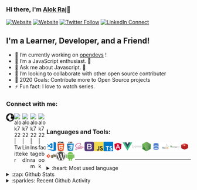 ### Hi there, I'm [Alok Raj][linkedin]👋

[![Website](https://img.shields.io/website?label=alokraj.tech&style=for-the-badge&url=https://alokraj.tech)](https://alokraj.tech)
[![Website](https://img.shields.io/website?label=opendevs.in&style=for-the-badge&url=https://opendevs.in)](https://opendevs.in)
[![Twitter Follow](https://img.shields.io/twitter/follow/alok722?color=1DA1F2&logo=twitter&style=for-the-badge)](https://twitter.com/intent/follow?original_referer=https%3A%2F%2Fgithub.com%2Falok722&screen_name=alok722)
[![LinkedIn Connect](https://img.shields.io/badge/LinkedIn-Connect-blue?style=for-the-badge&logo=linkedin)](https://linkedin.com/in/alok722)

## I'm a Learner, Developer, and a Friend!

- 🔭 I’m currently working on [opendevs][website] !
- 🌱 I’m a JavaScript enthusiast. 🧡
- 💬 Ask me about Javascript. 🙌
- 👯 I’m looking to collaborate with other open source contributer
- 🥅 2020 Goals: Contribute more to Open Source projects
- ⚡ Fun fact: I love to watch series.


### Connect with me:

[<img align="left" alt="opendevs.in" width="22px" src="https://raw.githubusercontent.com/iconic/open-iconic/master/svg/globe.svg" />][website]
[<img align="left" alt="alok722 | Twitter" width="22px" src="https://cdn.jsdelivr.net/npm/simple-icons@v3/icons/twitter.svg" />][twitter]
[<img align="left" alt="alok722 | LinkedIn" width="22px" src="https://cdn.jsdelivr.net/npm/simple-icons@v3/icons/linkedin.svg" />][linkedin]
[<img align="left" alt="alok722 | Instagram" width="22px" src="https://cdn.jsdelivr.net/npm/simple-icons@v3/icons/instagram.svg" />][instagram]
[<img align="left" alt="alok722 | facebook" width="22px" src="https://cdn.jsdelivr.net/npm/simple-icons@v3/icons/facebook.svg" />][facebook]

<br />

### Languages and Tools:

<img align="left" alt="Visual Studio Code" width="26px" src="https://raw.githubusercontent.com/github/explore/80688e429a7d4ef2fca1e82350fe8e3517d3494d/topics/visual-studio-code/visual-studio-code.png" />

<img align="left" alt="HTML5" width="26px" src="https://raw.githubusercontent.com/github/explore/80688e429a7d4ef2fca1e82350fe8e3517d3494d/topics/html/html.png" />

<img align="left" alt="CSS3" width="26px" src="https://raw.githubusercontent.com/github/explore/80688e429a7d4ef2fca1e82350fe8e3517d3494d/topics/css/css.png" />

<img align="left" alt="Sass" width="26px" src="https://raw.githubusercontent.com/github/explore/80688e429a7d4ef2fca1e82350fe8e3517d3494d/topics/sass/sass.png" />

<img align="left" alt="Bootstrap" width="26px" src="https://raw.githubusercontent.com/github/explore/80688e429a7d4ef2fca1e82350fe8e3517d3494d/topics/bootstrap/bootstrap.png" />

<img align="left" alt="JavaScript" width="26px" src="https://raw.githubusercontent.com/github/explore/80688e429a7d4ef2fca1e82350fe8e3517d3494d/topics/javascript/javascript.png" />

<img align="left" alt="Typescript" width="26px" src="https://raw.githubusercontent.com/github/explore/80688e429a7d4ef2fca1e82350fe8e3517d3494d/topics/typescript/typescript.png" />

<img align="left" alt="Angular" width="26px" src="https://raw.githubusercontent.com/github/explore/80688e429a7d4ef2fca1e82350fe8e3517d3494d/topics/angular/angular.png" />

<img align="left" alt="Vue" width="26px" src="https://raw.githubusercontent.com/github/explore/80688e429a7d4ef2fca1e82350fe8e3517d3494d/topics/vue/vue.png" />

<img align="left" alt="Express" width="26px" src="https://raw.githubusercontent.com/github/explore/e94815998e4e0713912fed477a1f346ec04c3da2/topics/express/express.png" />

<img align="left" alt="Node.js" width="26px" src="https://raw.githubusercontent.com/github/explore/80688e429a7d4ef2fca1e82350fe8e3517d3494d/topics/nodejs/nodejs.png" />

<img align="left" alt="SQL" width="26px" src="https://raw.githubusercontent.com/github/explore/80688e429a7d4ef2fca1e82350fe8e3517d3494d/topics/sql/sql.png" />

<img align="left" alt="MySQL" width="26px" src="https://raw.githubusercontent.com/github/explore/80688e429a7d4ef2fca1e82350fe8e3517d3494d/topics/mysql/mysql.png" />

<img align="left" alt="MongoDB" width="26px" src="https://raw.githubusercontent.com/github/explore/80688e429a7d4ef2fca1e82350fe8e3517d3494d/topics/mongodb/mongodb.png" />

<img align="left" alt="Redis" width="26px" src="https://raw.githubusercontent.com/github/explore/80688e429a7d4ef2fca1e82350fe8e3517d3494d/topics/redis/redis.png" />

<img align="left" alt="Git" width="26px" src="https://raw.githubusercontent.com/github/explore/80688e429a7d4ef2fca1e82350fe8e3517d3494d/topics/git/git.png" />

<img align="left" alt="wordpress" width="26px" src="https://raw.githubusercontent.com/github/explore/80688e429a7d4ef2fca1e82350fe8e3517d3494d/topics/wordpress/wordpress.png" />

<img align="left" alt="Terminal" width="26px" src="https://raw.githubusercontent.com/github/explore/80688e429a7d4ef2fca1e82350fe8e3517d3494d/topics/android/android.png" />

<br />
<br />

---

<details>
  <summary>:heart: Most used language</summary>

[![Top Langs](https://github-readme-stats.vercel.app/api/top-langs/?username=alok722&layout=compact)](https://github.com/alok722/github-readme-stats)

</details>

<details>
  <summary>:zap: Github Stats</summary>

  <img align="left" alt="alok's Github Stats" src="https://github-readme-stats.codestackr.vercel.app/api?username=alok722&show_icons=true&hide_border=true&count_private=true&hide=contribs&theme=vue" />

</details>

<details>
  <summary>:sparkles: Recent Github Activity</summary>
  
  
<!--START_SECTION:activity-->
1. 🎉 Merged PR [#6](https://github.com//alok722/conFusion/pull/6) in [alok722/conFusion](https://github.com//alok722/conFusion)
2. 🎉 Merged PR [#8](https://github.com//alok722/picsum-gallery-angular/pull/8) in [alok722/picsum-gallery-angular](https://github.com//alok722/picsum-gallery-angular)
3. 🎉 Merged PR [#7](https://github.com//alok722/picsum-gallery-angular/pull/7) in [alok722/picsum-gallery-angular](https://github.com//alok722/picsum-gallery-angular)
4. 🎉 Merged PR [#5](https://github.com//alok722/conFusion/pull/5) in [alok722/conFusion](https://github.com//alok722/conFusion)
5. 🎉 Merged PR [#3](https://github.com//alok722/react-tutorial-beginner-udemy/pull/3) in [alok722/react-tutorial-beginner-udemy](https://github.com//alok722/react-tutorial-beginner-udemy)
 <!--END_SECTION:activity-->
 
 
</details>

[website]: https://opendevs.in
[twitter]: https://twitter.com/alok722
[instagram]: https://instagram.com/_rajalok_
[linkedin]: https://linkedin.com/in/alok722
[facebook]: https://fb.com/alok722
